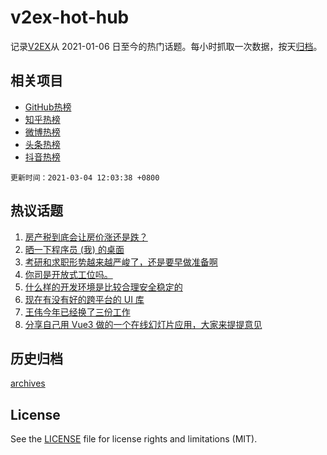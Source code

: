 # v2ex-hot-hub

 记录[V2EX](https://www.v2ex.com/)从 2021-01-06 日至今的热门话题。每小时抓取一次数据，按天[归档](archives)。
 
 ## 相关项目

- [GitHub热榜](https://github.com/snaildev/github-hot-hub)
- [知乎热榜](https://github.com/snaildev/zhihu-hot-hub)
- [微博热榜](https://github.com/snaildev/weibo-hot-hub)
- [头条热榜](https://github.com/snaildev/toutiao-hot-hub)
- [抖音热榜](https://github.com/snaildev/douyin-hot-hub)


 `更新时间：2021-03-04 12:03:38 +0800`

## 热议话题

1. [房产税到底会让房价涨还是跌？](https://www.v2ex.com/t/757991)
1. [晒一下程序员 (我) 的桌面](https://www.v2ex.com/t/758028)
1. [考研和求职形势越来越严峻了，还是要早做准备啊](https://www.v2ex.com/t/757971)
1. [你司是开放式工位吗。](https://www.v2ex.com/t/758136)
1. [什么样的开发环境是比较合理安全稳定的](https://www.v2ex.com/t/758060)
1. [现在有没有好的跨平台的 UI 库](https://www.v2ex.com/t/758052)
1. [王伟今年已经换了三份工作](https://www.v2ex.com/t/758236)
1. [分享自己用 Vue3 做的一个在线幻灯片应用，大家来提提意见](https://www.v2ex.com/t/757982)

## 历史归档

[archives](archives)

## License

See the [LICENSE](LICENSE) file for license rights and limitations (MIT).

